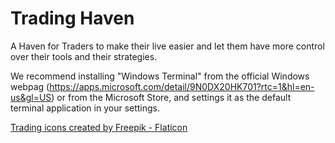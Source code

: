 # Trading Haven

A Haven for Traders to make their live easier and let them have more control over their tools and their strategies.

We recommend installing "Windows Terminal" from the official Windows webpag (https://apps.microsoft.com/detail/9N0DX20HK701?rtc=1&hl=en-us&gl=US) or from the Microsoft Store, and settings it as the default terminal application in your settings.

<a href="https://www.flaticon.com/free-icons/trading" title="trading icons">Trading icons created by Freepik - Flaticon</a>
